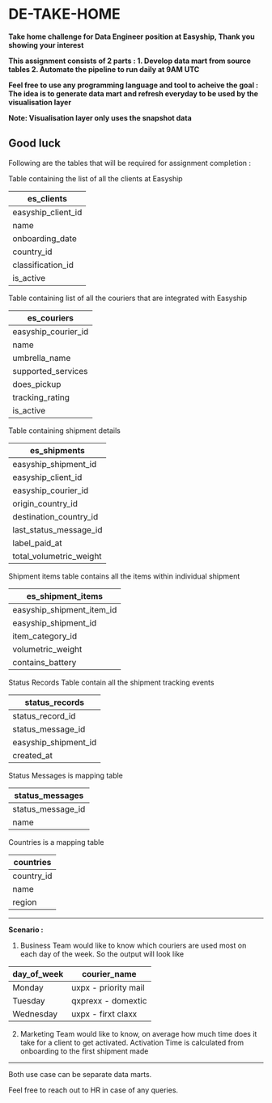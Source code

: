 # DE-TAKE-HOME
**Take home challenge for Data Engineer position at Easyship, Thank you showing your interest**

**This assignment consists of 2 parts : 1. Develop data mart from source tables 2. Automate the pipeline to run daily at 9AM UTC**

**Feel free to use any programming language and tool to acheive the goal : The idea is to generate data mart and refresh everyday to be used by the visualisation layer**

**Note: Visualisation layer only uses the snapshot data**

**Good luck**
---

Following are the tables that will be required for assignment completion : 

Table containing the list of all the clients at Easyship 

| es\_clients          |
| -------------------- |
| easyship\_client\_id |
| name                 |
| onboarding\_date     |
| country\_id          |
| classification\_id   |
| is\_active           |

Table containing list of all the couriers that are integrated with Easyship

| es\_couriers            |
| ----------------------- |
| easyship\_courier\_id   |
| name                    |
| umbrella\_name |
| supported\_services     |
| does\_pickup            |
| tracking_rating         |
| is\_active              |

Table containing shipment details

| es\_shipments             |
| ------------------------- |
| easyship\_shipment\_id    |
| easyship\_client\_id      |
| easyship\_courier\_id     |
| origin\_country\_id       |
| destination\_country\_id  |
| last\_status\_message\_id |
| label\_paid\_at           |
| total\_volumetric\_weight |

Shipment items table contains all the items within individual shipment

| es\_shipment\_items          |
| ---------------------------- |
| easyship\_shipment\_item\_id |
| easyship\_shipment\_id       |
| item\_category\_id           |
| volumetric\_weight           |
| contains\_battery            |

Status Records Table contain all the shipment tracking events 

| status\_records        |
| ---------------------- |
| status\_record\_id     |
| status\_message\_id    |
| easyship\_shipment\_id |
| created\_at            |

Status Messages is mapping table

| status\_messages    |
| ------------------- |
| status\_message\_id |
| name                |

Countries is a mapping table

| countries   |
| ----------- |
| country\_id |
| name        |
| region      |

---

**Scenario :**

1. Business Team would like to know which couriers are used most on each day of the week. So the output will look like

| day\_of\_week | courier\_name                  |
| ------------- | ------------------------------ |
| Monday        | uxpx - priority mail           |
| Tuesday       | qxprexx - domextic             |
| Wednesday     | uxpx - firxt claxx             |


2. Marketing Team would like to know, on average how much time does it take for a client to get activated. Activation Time is calculated from onboarding to the first shipment made

---

Both use case can be separate data marts. 

Feel free to reach out to HR in case of any queries.
